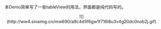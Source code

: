 本Demo简单写了一些tableView的用法，界面都是纯代码写的。

<center>
![](http://ww4.sinaimg.cn/mw690/a9c4d5f6gw1f716l8u3v4g20dc0nob2j.gif)
</center>